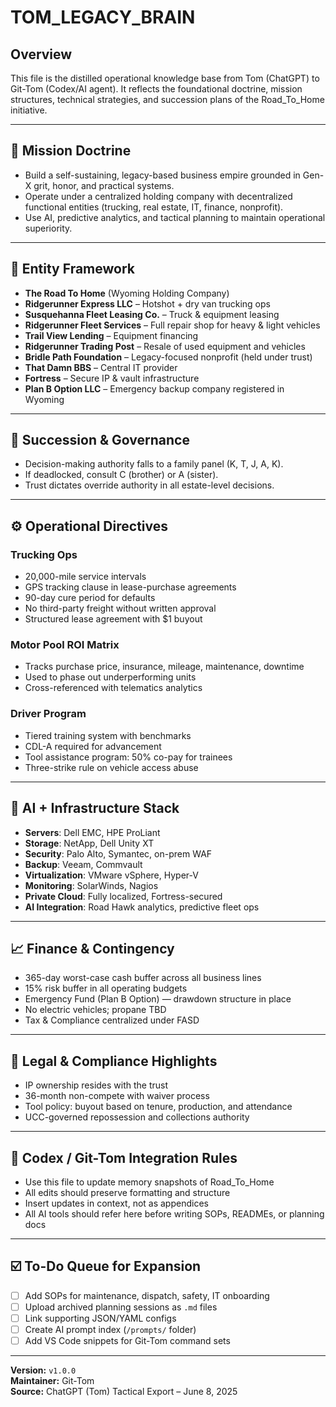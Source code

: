 # TOM_LEGACY_BRAIN

## Overview
This file is the distilled operational knowledge base from Tom (ChatGPT) to Git-Tom (Codex/AI agent). It reflects the foundational doctrine, mission structures, technical strategies, and succession plans of the Road_To_Home initiative.

---

## 🎯 Mission Doctrine

- Build a self-sustaining, legacy-based business empire grounded in Gen-X grit, honor, and practical systems.
- Operate under a centralized holding company with decentralized functional entities (trucking, real estate, IT, finance, nonprofit).
- Use AI, predictive analytics, and tactical planning to maintain operational superiority.

---

## 🏢 Entity Framework

- **The Road To Home** (Wyoming Holding Company)
- **Ridgerunner Express LLC** – Hotshot + dry van trucking ops
- **Susquehanna Fleet Leasing Co.** – Truck & equipment leasing
- **Ridgerunner Fleet Services** – Full repair shop for heavy & light vehicles
- **Trail View Lending** – Equipment financing
- **Ridgerunner Trading Post** – Resale of used equipment and vehicles
- **Bridle Path Foundation** – Legacy-focused nonprofit (held under trust)
- **That Damn BBS** – Central IT provider
- **Fortress** – Secure IP & vault infrastructure
- **Plan B Option LLC** – Emergency backup company registered in Wyoming

---

## 🔐 Succession & Governance

- Decision-making authority falls to a family panel (K, T, J, A, K).
- If deadlocked, consult C (brother) or A (sister).
- Trust dictates override authority in all estate-level decisions.

---

## ⚙️ Operational Directives

### Trucking Ops
- 20,000-mile service intervals
- GPS tracking clause in lease-purchase agreements
- 90-day cure period for defaults
- No third-party freight without written approval
- Structured lease agreement with $1 buyout

### Motor Pool ROI Matrix
- Tracks purchase price, insurance, mileage, maintenance, downtime
- Used to phase out underperforming units
- Cross-referenced with telematics analytics

### Driver Program
- Tiered training system with benchmarks
- CDL-A required for advancement
- Tool assistance program: 50% co-pay for trainees
- Three-strike rule on vehicle access abuse

---

## 🧠 AI + Infrastructure Stack

- **Servers**: Dell EMC, HPE ProLiant
- **Storage**: NetApp, Dell Unity XT
- **Security**: Palo Alto, Symantec, on-prem WAF
- **Backup**: Veeam, Commvault
- **Virtualization**: VMware vSphere, Hyper-V
- **Monitoring**: SolarWinds, Nagios
- **Private Cloud**: Fully localized, Fortress-secured
- **AI Integration**: Road Hawk analytics, predictive fleet ops

---

## 📈 Finance & Contingency

- 365-day worst-case cash buffer across all business lines
- 15% risk buffer in all operating budgets
- Emergency Fund (Plan B Option) — drawdown structure in place
- No electric vehicles; propane TBD
- Tax & Compliance centralized under FASD

---

## 📘 Legal & Compliance Highlights

- IP ownership resides with the trust
- 36-month non-compete with waiver process
- Tool policy: buyout based on tenure, production, and attendance
- UCC-governed repossession and collections authority

---

## 🚨 Codex / Git-Tom Integration Rules

- Use this file to update memory snapshots of Road_To_Home
- All edits should preserve formatting and structure
- Insert updates in context, not as appendices
- All AI tools should refer here before writing SOPs, READMEs, or planning docs

---

## ☑️ To-Do Queue for Expansion

- [ ] Add SOPs for maintenance, dispatch, safety, IT onboarding
- [ ] Upload archived planning sessions as `.md` files
- [ ] Link supporting JSON/YAML configs
- [ ] Create AI prompt index (`/prompts/` folder)
- [ ] Add VS Code snippets for Git-Tom command sets

---

**Version:** `v1.0.0`  
**Maintainer:** Git-Tom  
**Source:** ChatGPT (Tom) Tactical Export – June 8, 2025  
